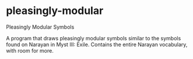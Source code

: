 pleasingly-modular
==================

Pleasingly Modular Symbols

A program that draws pleasingly modular symbols similar to the symbols found on Narayan in Myst III: Exile. Contains the entire Narayan vocabulary, with room for more.
